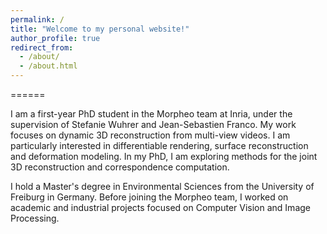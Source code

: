 ```yaml
---
permalink: /
title: "Welcome to my personal website!"
author_profile: true
redirect_from: 
  - /about/
  - /about.html
---
```


======

I am a first-year PhD student in the Morpheo team at Inria, under the supervision of Stefanie Wuhrer and Jean-Sebastien Franco. My work focuses on dynamic 3D reconstruction from multi-view videos. I am particularly interested in differentiable rendering, surface reconstruction and deformation modeling. In my PhD, I am exploring methods for the joint 3D reconstruction and correspondence computation.

I hold a Master's degree in Environmental Sciences from the University of Freiburg in Germany. Before joining the Morpheo team, I worked on academic and industrial projects focused on Computer Vision and Image Processing.
